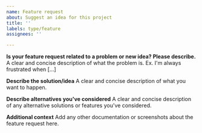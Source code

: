 ```yaml
---
name: Feature request
about: Suggest an idea for this project
title: ''
labels: type/feature
assignees: ''

---
```


**Is your feature request related to a problem or new idea? Please describe.**
A clear and concise description of what the problem is. Ex. I'm always frustrated when [...]

**Describe the solution/idea**
A clear and concise description of what you want to happen.

**Describe alternatives you've considered**
A clear and concise description of any alternative solutions or features you've considered.

**Additional context**
Add any other documentation or screenshots about the feature request here.
